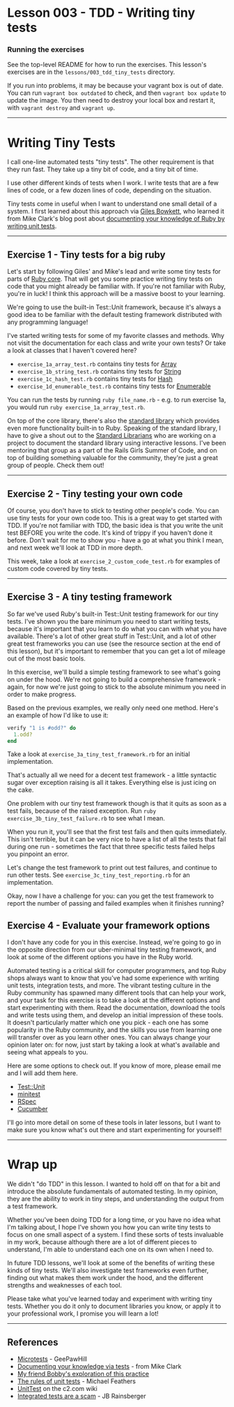 # Lesson 003 - TDD - Writing tiny tests

### Running the exercises

See the top-level README for how to run the exercises. This lesson's exercises
are in the `lessons/003_tdd_tiny_tests` directory.

If you run into problems, it may be because your vagrant box is out of date. You
can run `vagrant box outdated` to check, and then `vagrant box update` to update
the image. You then need to destroy your local box and restart it, with `vagrant
destroy` and `vagrant up`.

--------

# Writing Tiny Tests

I call one-line automated tests "tiny tests". The other requirement is that they
run fast. They take up a tiny bit of code, and a tiny bit of time.

I use other different kinds of tests when I work. I write tests that are a few
lines of code, or a few dozen lines of code, depending on the situation.

Tiny tests come in useful when I want to understand one small detail of a
system. I first learned about this approach via
[Giles Bowkett](http://gilesbowkett.blogspot.com), who learned it from Mike
Clark's blog post about
[documenting your knowledge of Ruby by writing unit tests](http://pragmaticstudio.com/blog/2005/3/18/ruby-learning-test-1-are-you-there-world).

--------

## Exercise 1 - Tiny tests for a big ruby

Let's start by following Giles' and Mike's lead and write some tiny tests for
parts of [Ruby core](http://www.ruby-doc.org/core). That will get you some
practice writing tiny tests on code that you might already be familiar with. If
you're not familiar with Ruby, you're in luck! I think this approach will be a
massive boost to your learning.

We're going to use the built-in Test::Unit framework, because it's always a good
idea to be familiar with the default testing framework distributed with any
programming language!

I've started writing tests for some of my favorite classes and methods. Why not
visit the documentation for each class and write your own tests? Or take a look
at classes that I haven't covered here?

* `exercise_1a_array_test.rb` contains tiny tests for
  [Array](http://www.ruby-doc.org/core-2.1.2/Array.html)
* `exercise_1b_string_test.rb` contains tiny tests for
  [String](http://www.ruby-doc.org/core-2.1.2/String.html)
* `exercise_1c_hash_test.rb` contains tiny tests for
  [Hash](http://www.ruby-doc.org/core-2.1.2/Hash.html)
* `exercise_1d_enumerable_test.rb` contains tiny tests for
  [Enumerable](http://www.ruby-doc.org/core-2.1.2/Enumerable.html)

You can run the tests by running `ruby file_name.rb` - e.g. to run exercise 1a,
you would run `ruby exercise_1a_array_test.rb`.

On top of the core library, there's also the
[standard library](http://www.ruby-doc.org/stdlib-2.1.2/) which provides even
more functionality built-in to Ruby. Speaking of the standard library, I have to
give a shout out to the [Standard Librarians](https://twitter.com/stdlibrarians)
who are working on a project to document the standard library using interactive
lessons. I've been mentoring that group as a part of the Rails Girls Summer of
Code, and on top of building something valuable for the community, they're just
a great group of people. Check them out!

--------

## Exercise 2 - Tiny testing your own code

Of course, you don't have to stick to testing other people's code. You can use
tiny tests for your own code too. This is a great way to get started with
TDD. If you're not familiar with TDD, the basic idea is that you write the unit
test BEFORE you write the code. It's kind of trippy if you haven't done it
before. Don't wait for me to show you - have a go at what you think I mean, and
next week we'll look at TDD in more depth.

This week, take a look at `exercise_2_custom_code_test.rb` for examples of
custom code covered by tiny tests.

--------

## Exercise 3 - A tiny testing framework

So far we've used Ruby's built-in Test::Unit testing framework for our tiny
tests. I've shown you the bare minimum you need to start writing tests, because
it's important that you learn to do what you can with what you have
available. There's a lot of other great stuff in Test::Unit, and a lot of other
great test frameworks you can use (see the resource section at the end of this
lesson), but it's important to remember that you can get a lot of mileage out of
the most basic tools.

In this exercise, we'll build a simple testing framework to see what's going on
under the hood. We're not going to build a comprehensive framework - again, for
now we're just going to stick to the absolute minimum you need in order to make
progress.

Based on the previous examples, we really only need one method. Here's an
example of how I'd like to use it:

```ruby
verify "1 is #odd?" do
  1.odd?
end
```

Take a look at `exercise_3a_tiny_test_framework.rb` for an initial
implementation.

That's actually all we need for a decent test framework - a little syntactic
sugar over exception raising is all it takes. Everything else is just icing on
the cake.

One problem with our tiny test framework though is that it quits as soon as a
test fails, because of the raised exception. Run `ruby
exercise_3b_tiny_test_failure.rb` to see what I mean.

When you run it, you'll see that the first test fails and then quits
immediately. This isn't terrible, but it can be very nice to have a list of all
the tests that fail during one run - sometimes the fact that three specific
tests failed helps you pinpoint an error.

Let's change the test framework to print out test failures, and continue to run
other tests. See `exercise_3c_tiny_test_reporting.rb` for an implementation.

Okay, now I have a challenge for you: can you get the test framework to report
the number of passing and failed examples when it finishes running?

## Exercise 4 - Evaluate your framework options

I don't have any code for you in this exercise. Instead, we're going to go in
the opposite direction from our uber-minimal tiny testing framework, and look at
some of the different options you have in the Ruby world.

Automated testing is a critical skill for computer programmers, and top Ruby
shops always want to know that you've had some experience with writing unit
tests, integration tests, and more. The vibrant testing culture in the Ruby
community has spawned many different tools that can help your work, and your
task for this exercise is to take a look at the different options and start
experimenting with them. Read the documentation, download the tools and write
tests using them, and develop an initial impression of these tools. It doesn't
particularly matter which one you pick - each one has some popularity in the
Ruby community, and the skills you use from learning one will transfer over as
you learn other ones. You can always change your opinion later on: for now, just
start by taking a look at what's available and seeing what appeals to you.

Here are some options to check out. If you know of more, please email me and I
will add them here.

- [Test::Unit](http://www.ruby-doc.org/stdlib/libdoc/test/unit/rdoc/Test/Unit.html)
- [minitest](https://github.com/seattlerb/minitest)
- [RSpec](http://www.rspec.info)
- [Cucumber](http://cukes.info)

I'll go into more detail on some of these tools in later lessons, but I want to
make sure you know what's out there and start experimenting for yourself!

--------

# Wrap up

We didn't "do TDD" in this lesson. I wanted to hold off on that for a bit and
introduce the absolute fundamentals of automated testing. In my opinion, they
are the ability to work in tiny steps, and understanding the output from a test
framework.

Whether you've been doing TDD for a long time, or you have no idea what I'm
talking about, I hope I've shown you how you can write tiny tests to focus on
one small aspect of a system. I find these sorts of tests invaluable in my work,
because although there are a lot of different pieces to understand, I'm able to
understand each one on its own when I need to.

In future TDD lessons, we'll look at some of the benefits of writing these kinds
of tiny tests. We'll also investigate test frameworks even further, finding out
what makes them work under the hood, and the different strengths and weaknesses
of each tool.

Please take what you've learned today and experiment with writing tiny
tests. Whether you do it only to document libraries you know, or apply it to
your professional work, I promise you will learn a lot!

--------

## References

* [Microtests](http://geepawhill.org/?p=41) - GeePawHill
* [Documenting your knowledge via tests](http://pragmaticstudio.com/blog/2005/3/18/ruby-learning-test-1-are-you-there-world) - from Mike Clark
* [My friend Bobby's exploration of this practice](https://github.com/bomatson/drumming-rails/tree/master/spec_the_std_lib/rspec)
* [The rules of unit tests](http://www.artima.com/weblogs/viewpost.jsp?thread=126923) - Michael Feathers
* [UnitTest](http://c2.com/cgi/wiki?UnitTest) on the c2.com wiki
* [Integrated tests are a scam](http://www.jbrains.ca/series/integrated-tests-are-a-scam) - JB Rainsberger
